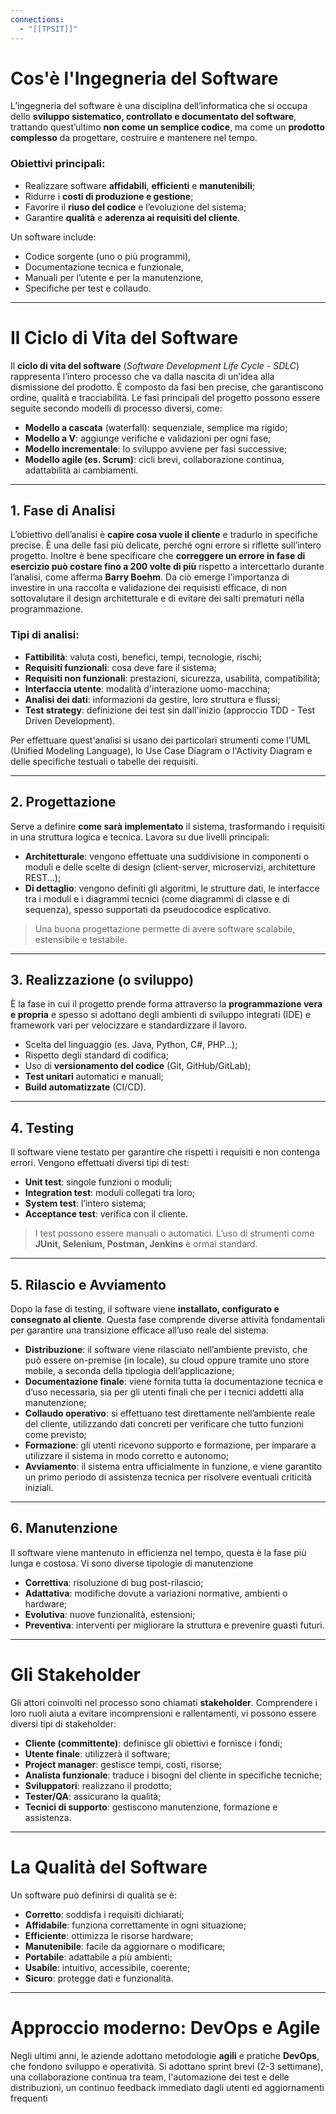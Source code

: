 ```yaml
---
connections:
  - "[[TPSIT]]"
---
```


#  Cos'è l'Ingegneria del Software

L’ingegneria del software è una disciplina dell’informatica che si occupa dello **sviluppo sistematico, controllato e documentato del software**, trattando quest’ultimo **non come un semplice codice**, ma come un **prodotto complesso** da progettare, costruire e mantenere nel tempo.

### Obiettivi principali:

- Realizzare software **affidabili**, **efficienti** e **manutenibili**;
- Ridurre i **costi di produzione e gestione**;
- Favorire il **riuso del codice** e l’evoluzione del sistema;
- Garantire **qualità** e **aderenza ai requisiti del cliente**.

Un software include:

- Codice sorgente (uno o più programmi),
- Documentazione tecnica e funzionale,
- Manuali per l’utente e per la manutenzione,
- Specifiche per test e collaudo.

---

# Il Ciclo di Vita del Software

Il **ciclo di vita del software** (_Software Development Life Cycle - SDLC_) rappresenta l’intero processo che va dalla nascita di un’idea alla dismissione del prodotto. È composto da fasi ben precise, che garantiscono ordine, qualità e tracciabilità. Le fasi principali del progetto possono essere seguite secondo modelli di processo diversi, come:

- **Modello a cascata** (waterfall): sequenziale, semplice ma rigido;
- **Modello a V**: aggiunge verifiche e validazioni per ogni fase;
- **Modello incrementale**: lo sviluppo avviene per fasi successive;
- **Modello agile (es. Scrum)**: cicli brevi, collaborazione continua, adattabilità ai cambiamenti.

---

##  1. Fase di Analisi

L’obiettivo dell’analisi è **capire cosa vuole il cliente** e tradurlo in specifiche precise. È una delle fasi più delicate, perché ogni errore si riflette sull’intero progetto. Inoltre è bene specificare che **correggere un errore in fase di esercizio può costare fino a 200 volte di più** rispetto a intercettarlo durante l’analisi, come afferma **Barry Boehm**. Da ciò emerge l'importanza di investire in una raccolta e validazione dei requisisti efficace, di non sottovalutare il design architetturale e di evitare dei salti prematuri nella programmazione.

### Tipi di analisi:

- **Fattibilità**: valuta costi, benefici, tempi, tecnologie, rischi;
- **Requisiti funzionali**: cosa deve fare il sistema;
- **Requisiti non funzionali**: prestazioni, sicurezza, usabilità, compatibilità;
- **Interfaccia utente**: modalità d'interazione uomo-macchina;
- **Analisi dei dati**: informazioni da gestire, loro struttura e flussi;
- **Test strategy**: definizione dei test sin dall'inizio (approccio TDD - Test Driven Development).

Per effettuare quest'analisi si usano dei particolari strumenti come l'UML (Unified Modeling Language), lo Use Case Diagram o l'Activity Diagram e delle specifiche testuali o tabelle dei requisiti.

---

##  2. Progettazione

Serve a definire **come sarà implementato** il sistema, trasformando i requisiti in una struttura logica e tecnica. Lavora su due livelli principali:

- **Architetturale**: vengono effettuate una suddivisione in componenti o moduli e delle scelte di design (client-server, microservizi, architetture REST...);
- **Di dettaglio**: vengono definiti gli algoritmi, le strutture dati, le interfacce tra i moduli e i diagrammi tecnici (come diagrammi di classe e di sequenza), spesso supportati da pseudocodice esplicativo.

> Una buona progettazione permette di avere software scalabile, estensibile e testabile.

---

##  3. Realizzazione (o sviluppo)

È la fase in cui il progetto prende forma attraverso la **programmazione vera e propria** e spesso si adottano degli ambienti di sviluppo integrati (IDE) e framework vari per velocizzare e standardizzare il lavoro.

- Scelta del linguaggio (es. Java, Python, C#, PHP…);
- Rispetto degli standard di codifica;
- Uso di **versionamento del codice** (Git, GitHub/GitLab);
- **Test unitari** automatici e manuali;
- **Build automatizzate** (CI/CD).

---

##  4. Testing

Il software viene testato per garantire che rispetti i requisiti e non contenga errori. Vengono effettuati diversi tipi di test:

- **Unit test**: singole funzioni o moduli;
- **Integration test**: moduli collegati tra loro;
- **System test**: l’intero sistema;
- **Acceptance test**: verifica con il cliente.

> I test possono essere manuali o automatici. L’uso di strumenti come **JUnit, Selenium, Postman, Jenkins** è ormai standard.

---

##  5. Rilascio e Avviamento

Dopo la fase di testing, il software viene **installato, configurato e consegnato al cliente**. Questa fase comprende diverse attività fondamentali per garantire una transizione efficace all’uso reale del sistema:

- **Distribuzione**: il software viene rilasciato nell’ambiente previsto, che può essere on-premise (in locale), su cloud oppure tramite uno store mobile, a seconda della tipologia dell’applicazione;
- **Documentazione finale**: viene fornita tutta la documentazione tecnica e d’uso necessaria, sia per gli utenti finali che per i tecnici addetti alla manutenzione;
- **Collaudo operativo**: si effettuano test direttamente nell’ambiente reale del cliente, utilizzando dati concreti per verificare che tutto funzioni come previsto;
- **Formazione**: gli utenti ricevono supporto e formazione, per imparare a utilizzare il sistema in modo corretto e autonomo;
- **Avviamento**: il sistema entra ufficialmente in funzione, e viene garantito un primo periodo di assistenza tecnica per risolvere eventuali criticità iniziali.

---

##  6. Manutenzione

Il software viene mantenuto in efficienza nel tempo, questa è la fase più lunga e costosa. Vi sono diverse tipologie di manutenzione

- **Correttiva**: risoluzione di bug post-rilascio;
- **Adattativa**: modifiche dovute a variazioni normative, ambienti o hardware;
- **Evolutiva**: nuove funzionalità, estensioni;
- **Preventiva**: interventi per migliorare la struttura e prevenire guasti futuri.

---

# Gli Stakeholder

Gli attori coinvolti nel processo sono chiamati **stakeholder**. Comprendere i loro ruoli aiuta a evitare incomprensioni e rallentamenti, vi possono essere diversi tipi di stakeholder:

- **Cliente (committente)**: definisce gli obiettivi e fornisce i fondi;
- **Utente finale**: utilizzerà il software;
- **Project manager**: gestisce tempi, costi, risorse;
- **Analista funzionale**: traduce i bisogni del cliente in specifiche tecniche;
- **Sviluppatori**: realizzano il prodotto;
- **Tester/QA**: assicurano la qualità;
- **Tecnici di supporto**: gestiscono manutenzione, formazione e assistenza.

---

# La Qualità del Software

Un software può definirsi di qualità se è:

- **Corretto**: soddisfa i requisiti dichiarati;
- **Affidabile**: funziona correttamente in ogni situazione;
- **Efficiente**: ottimizza le risorse hardware;
- **Manutenibile**: facile da aggiornare o modificare;
- **Portabile**: adattabile a più ambienti;
- **Usabile**: intuitivo, accessibile, coerente;
- **Sicuro**: protegge dati e funzionalità.

---

# Approccio moderno: DevOps e Agile

Negli ultimi anni, le aziende adottano metodologie **agili** e pratiche **DevOps**, che fondono sviluppo e operatività. Si adottano sprint brevi (2-3 settimane), una collaborazione continua tra team, l'automazione dei test e delle distribuzioni, un continuo feedback immediato dagli utenti ed aggiornamenti frequenti